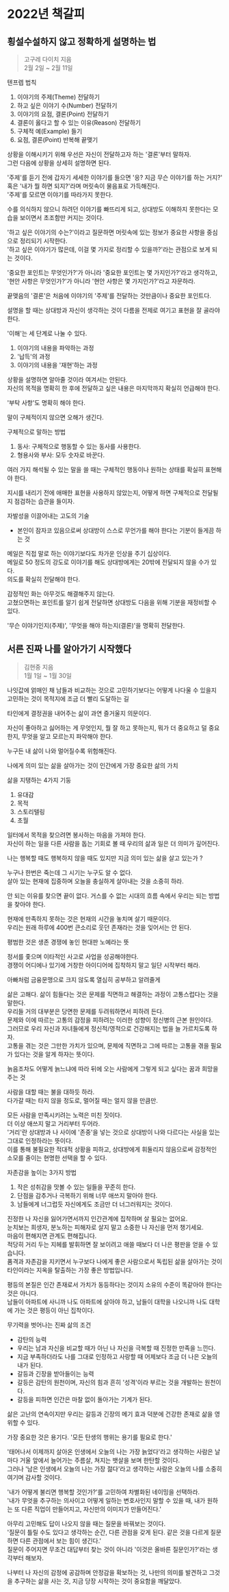 # 2022년 책갈피

## 횡설수설하지 않고 정확하게 설명하는 법

> 고구레 다이치 지음  
> 2월 2일 ~ 2월 11일

텐프렙 법칙  
1. 이야기의 주제(Theme) 전달하기
2. 하고 싶은 이야기 수(Number) 전달하기
3. 이야기의 요점, 결론(Point) 전달하기
4. 결론이 옳다고 할 수 있는 이유(Reason) 전달하기
5. 구체적 예(Example) 들기
6. 요점, 결론(Point) 반복해 끝맺기

상황을 이해시키기 위해 우선은 자신이 전달하고자 하는 '결론'부터 말하자.  
그런 다음에 상황을 상세히 설명하면 된다.  

'주제'를 듣기 전에 갑자기 세세한 이야기를 들으면 '응? 지금 무슨 이야기를 하는 거지?' 혹은 '내가 뭘 하면 되지?'라며 머릿속이 물음표로 가득해진다.  
'주제'를 모르면 이야기를 따라가지 못한다.  

수를 의식하지 않으니 하려던 이야기를 빠뜨리게 되고, 상대방도 이해하지 못한다는 모습을 보이면서 초조함만 커지는 것이다.  

'하고 싶은 이야기의 수는?'이라고 질문하면 머릿속에 있는 정보가 중요한 사항을 중심으로 정리되기 시작한다.  
'하고 싶은 이야기가 많은데, 이걸 몇 가지로 정리할 수 있을까?'라는 관점으로 보게 되는 것이다.  

'중요한 포인트는 무엇인가?'가 아니라 '중요한 포인트는 몇 가지인가?'라고 생각하고,  
'현안 사항은 무엇인가?'가 아니라 '현안 사항은 몇 가지인가?'라고 자문하라.  

끝맺음의 '결론'은 처음에 이야기의 '주제'를 전달하는 것만큼이나 중요한 포인트다.

설명을 할 때는 상대방과 자신이 생각하는 것이 다름을 전제로 여기고 표현을 잘 골라야 한다.  

'이해'는 세 단계로 나눌 수 있다.  
1. 이야기의 내용을 파악하는 과정
2. '납득'의 과정
3. 이야기의 내용을 '재현'하는 과정

상황을 설명하면 알아줄 것이라 여겨서는 안된다.  
자신의 목적을 명확히 한 후에 전달하고 싶은 내용은 마지막까지 확실히 언급해야 한다.  

'부탁 사항'도 명확히 해야 한다.  

말이 구체적이지 않으면 오해가 생긴다.  

구체적으로 말하는 방법
1. 동사: 구체적으로 행동할 수 있는 동사를 사용한다.
2. 형용사와 부사: 모두 숫자로 바꾼다.  

여러 가지 해석될 수 있는 말을 쓸 때는 구체적인 행동이나 원하는 상태를 확실히 표현해야 한다.  

지시를 내리기 전에 애매한 표현을 사용하지 않았는지, 어떻게 하면 구체적으로 전달될지 점검하는 습관을 들이자.  

자발성을 이끌어내는 고도의 기술
- 본인이 잠자코 있음으로써 상대방이 스스로 무언가를 해야 한다는 기분이 들게끔 하는 것

메일은 직접 말로 하는 이야기보다도 차가운 인상을 주기 십상이다.  
메일로 50 정도의 강도로 이야기를 해도 상대방에게는 20밖에 전달되지 않을 수가 있다.  
의도를 확실히 전달해야 한다.  

감정적인 화는 아무것도 해결해주지 않는다.  
고쳤으면하는 포인트를 알기 쉽게 전달하면 상대방도 다음을 위해 기분을 재정비할 수 있다.  

'무슨 이야기인지(주제)', '무엇을 해야 하는지(결론)'을 명확히 전달한다.

## 서른 진짜 나를 알아가기 시작했다

> 김현중 지음  
> 1월 1일 ~ 1월 30일

나잇값에 얽매인 채 남들과 비교하는 것으로 고민하기보다는 어떻게 나다울 수 있을지 고민하는 것이 목적지에 조금 더 빨리 도달하는 길

타인에게 결정권을 내어주는 삶이 과연 즐거울지 의문이다.

자신이 좋아하고 싫어하는 게 무엇인지, 뭘 잘 하고 못하는지, 뭐가 더 중요하고 덜 중요한지, 무엇을 알고 모르는지 파악해야 한다.

누구든 내 삶이 나와 멀어질수록 위험해진다.

나에게 의미 있는 삶을 살아가는 것이 인간에게 가장 중요한 삶의 가치

삶을 지탱하는 4가지 기둥  
1. 유대감
2. 목적
3. 스토리텔링
4. 초월

일터에서 목적을 찾으려면 봉사하는 마음을 가져야 한다.  
자신이 하는 일을 다른 사람을 돕는 기회로 볼 때 우리의 삶과 일은 더 의미가 깊어진다.

나는 행복할 때도 행복하지 않을 때도 있지만 지금 의미 있는 삶을 살고 있는가 ?

누구나 한번은 죽는데 그 시기는 누구도 알 수 없다.  
살아 있는 현재에 집중하며 오늘을 충실하게 살아내는 것을 소중히 하라.

안 되는 이유를 찾으면 끝이 없다. 거스를 수 없는 시대의 흐름 속에서 우리는 되는 방법을 찾아야 한다.

현재에 만족하지 못하는 것은 현재의 시간을 놓치며 살기 때문이다.  
우리는 원래 하루에 400번 큰소리로 웃던 존재라는 것을 잊어서는 안 된다.  

평범한 것은 생존 경쟁에 놓인 현대판 노예라는 뜻

정서를 좇으며 이타적인 사고로 사업을 성공해야한다.  
경쟁이 어디에나 있기에 거창한 아이디어에 집착하지 말고 일단 시작부터 해라.

아빠처럼 금융문맹으로 크지 않도록 열심히 공부하고 알려줄게

삶은 고해다. 삶이 힘들다는 것은 문제를 직면하고 해결하는 과정이 고통스럽다는 것을 말한다.  
우리들 거의 대부분은 당면한 문제를 두려워하면서 피하려 든다.  
문제와 이에 따르는 고통의 감정을 피하려는 이러한 성향이 정신병의 근본 원인이다.  
그러므로 우리 자신과 자녀들에게 정신적/영적으로 건강해지는 법을 늘 가르치도록 하자.  
고통을 겪는 것은 그만한 가치가 있으며, 문제에 직면하고 그에 따르는 고통을 겪을 필요가 있다는 것을 알게 하자는 뜻이다.

늙음조차도 어떻게 늙느냐에 따라 뒤에 오는 사람에게 그렇게 되고 싶다는 꿈과 희망을 주는 것

사람을 대할 때는 불을 대하듯 하라.  
다가갈 때는 타지 않을 정도로, 멀어질 때는 얼지 않을 만큼만.

모든 사람을 만족시키려는 노력은 미친 짓이다.  
더 이상 애쓰지 말고 거리부터 두어라.  
'거리'란 상대방과 나 사이에 '존중'을 넣는 것으로 상대방이 나와 다르다는 사실을 있는 그대로 인정하라는 뜻이다.  
이를 통해 불필요한 적대적 상황을 피하고, 상대방에게 휘둘리지 않음으로써 감정적인 소모를 줄이는 현명한 선택을 할 수 있다.

자존감을 높이는 3가지 방법
1. 작은 성취감을 맛볼 수 있는 일들을 꾸준히 한다.
2. 단점을 감추거나 극복하기 위해 너무 애쓰지 말아야 한다.
3. 남들에게 너그럽듯 자신에게도 조금만 더 너그러워지는 것이다.

진정한 나 자신을 잃어가면서까지 인간관계에 집착하며 살 필요는 없어요.  
눈치보는 희생자, 분노하는 피해자로 살지 말고 소중한 나 자신을 먼저 챙기세요.  
마음이 편해지면 관계도 편해집니다.  
적당히 거리 두는 지헤를 발휘하면 잘 보이려고 애쓸 때보다 더 나은 평판을 얻을 수 있습니다.  
품격과 자존감을 지키면서 누구보다 나에게 좋은 사람으로서 독립된 삶을 살아가는 것이 타인이라는 지옥을 탈출하는 가장 좋은 방법입니다.  

평등의 본질은 인간 존재로서 가치가 동등하다는 것이지 소유의 수준이 똑같아야 한다는 것은 아니다.  
남들이 아파트에 사니까 나도 아파트에 살아야 하고, 남들이 대학을 나오니까 나도 대학에 가는 것은 평등이 아닌 집착이다.  

무기력을 벗어나는 진짜 삶의 조건
- 감탄의 능력
- 우리는 남과 자신을 비교할 때가 아닌 나 자신을 극복할 때 진정한 만족을 느낀다.  
- 지금 부족하더라도 나를 그대로 인정하고 사랑할 때 어제보다 조금 더 나은 오늘의 내가 된다.  
- 갈등과 긴장을 받아들이는 능력
- 갈등은 감탄의 원천이며, 자신의 힘과 흔히 '성격'이라 부르는 것을 개발하는 원천이다.  
- 갈등을 피하면 인간은 마찰 없이 돌아가는 기계가 된다.

삶은 고난의 연속이지만 우리는 갈등과 긴장의 메기 효과 덕분에 건강한 존재로 삶을 영위할 수 있다.

가장 중요한 것은 용기다. '모든 탄생의 행위는 용기를 필요로 한다.'  

'태어나서 이제까지 살아온 인생에서 오늘의 나는 가장 늙었다'라고 생각하는 사람은 날마다 거울 앞에서 늘어가는 주름살, 쳐지는 뱃살을 보며 한탄할 것이다.  
그러나 '남은 인생에서 오늘의 나는 가장 젊다'라고 생각하는 사람은 오늘의 나를 소중히 여기며 감사할 것이다.  

'내가 어떻게 불리면 행복할 것인가?'를 고민하여 차별화된 네이밍을 선택하라.  
'내가 무엇을 추구하는 의사이고 어떻게 일하는 변호사인지 말할 수 있을 때, 내가 원하는 또 다른 직업이 만들어지고, 자신만의 이미지가 만들어진다.'

아무리 고민해도 답이 나오지 않을 때는 질문을 바꿔보는 것이다.  
'질문이 틀릴 수도 있다고 생각하는 순간, 다른 관점을 갖게 된다. 같은 것을 다르게 질문하면 다른 관점에서 보는 힘이 생긴다.'  
질문이 주어지면 무조건 대답부터 찾는 것이 아니라 '이것은 올바른 질문인가?'라는 생각부터 해보자.

나부터 나 자신의 감정에 공감하며 안정감을 확보하는 것, 나만의 의미를 발견하고 그것을 추구하는 삶을 사는 것, 지금 당장 시작하는 것이 중요함을 깨달았다.
